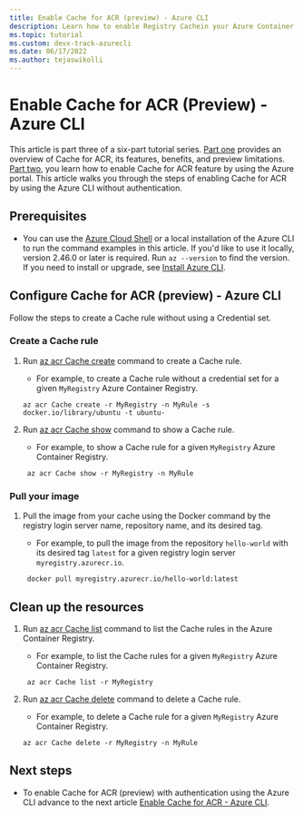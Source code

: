 ```yaml
---
title: Enable Cache for ACR (preview) - Azure CLI 
description: Learn how to enable Registry Cachein your Azure Container Registry using Azure CLI.
ms.topic: tutorial
ms.custom: devx-track-azurecli
ms.date: 06/17/2022
ms.author: tejaswikolli
---
```


# Enable Cache for ACR (Preview) - Azure CLI

This article is part three of a six-part tutorial series. [Part one](tutorial-registry-cache.md) provides an overview of Cache for ACR, its features, benefits, and preview limitations. [Part two](tutorial-enable-registry-cache.md), you learn how to enable Cache for ACR feature by using the Azure portal. This article walks you through the steps of enabling Cache for ACR by using the Azure CLI without authentication.

## Prerequisites

* You can use the [Azure Cloud Shell][Azure Cloud Shell] or a local installation of the Azure CLI to run the command examples in this article. If you'd like to use it locally, version 2.46.0 or later is required. Run `az --version` to find the version. If you need to install or upgrade, see [Install Azure CLI][Install Azure CLI].

## Configure Cache for ACR (preview)  - Azure CLI

Follow the steps to create a Cache rule without using a Credential set.

### Create a Cache rule

1. Run [az acr Cache create][az-acr-cache-create] command to create a Cache rule.

    - For example, to create a Cache rule without a credential set for a given `MyRegistry` Azure Container Registry.

    ```azurecli-interactive
    az acr Cache create -r MyRegistry -n MyRule -s docker.io/library/ubuntu -t ubuntu-
    ```

2. Run [az acr Cache show][az-acr-cache-show] command to show a Cache rule.

    - For example, to show a Cache rule for a given `MyRegistry` Azure Container Registry.
 
    ```azurecli-interactive
     az acr Cache show -r MyRegistry -n MyRule
    ```

### Pull your image

1. Pull the image from your cache using the Docker command by the registry login server name, repository name, and its desired tag.

    - For example, to pull the image from the repository `hello-world` with its desired tag `latest` for a given registry login server `myregistry.azurecr.io`.

    ```azurecli-interactive
     docker pull myregistry.azurecr.io/hello-world:latest
    ```

## Clean up the resources

1. Run [az acr Cache list][az-acr-cache-list] command to list the Cache rules in the Azure Container Registry.

    - For example, to list the Cache rules for a given `MyRegistry` Azure Container Registry.

    ```azurecli-interactive
     az acr Cache list -r MyRegistry
    ```

2. Run [az acr Cache delete][az-acr-cache-delete] command to delete a Cache rule.

    - For example, to delete a Cache rule for a given `MyRegistry` Azure Container Registry.

    ```azurecli-interactive
    az acr Cache delete -r MyRegistry -n MyRule
    ```

## Next steps

* To enable Cache for ACR (preview) with authentication using the Azure CLI advance to the next article [Enable Cache for ACR - Azure CLI](tutorial-enable-registry-cache-auth-cli.md).

<!-- LINKS - External -->
[Install Azure CLI]: /cli/azure/install-azure-cli
[Azure Cloud Shell]: /azure/cloud-shell/quickstart
[az-acr-cache-create]:/cli/azure/acr/cache#az-acr-cache-create
[az-acr-cache-show]:/cli/azure/acr/cache#az-acr-cache-show
[az-acr-cache-list]:/cli/azure/acr/cache#az-acr-cache-list
[az-acr-cache-delete]:/cli/azure/acr/cache#az-acr-cache-delete
